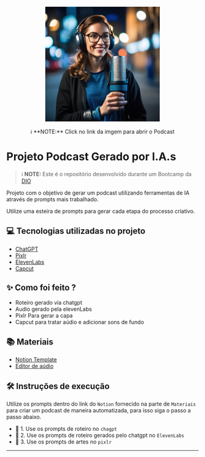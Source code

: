 
<p align="center">
<a href="https://photos.onedrive.com/share/FF3E9400A9DF40B5!s0654d6da4c274fd0bc5b794d1595b64e?cid=FF3E9400A9DF40B5&resId=FF3E9400A9DF40B5!s0654d6da4c274fd0bc5b794d1595b64e&ithint=video&e=tRXsf3&migratedtospo=true&redeem=aHR0cHM6Ly8xZHJ2Lm1zL3YvYy9mZjNlOTQwMGE5ZGY0MGI1L0VkcldWQVluVE5CUHZGdDVUUldWdGs0QmZzRDhEUXU5UVZvT2hzbkxxVjhlaWc_ZT10UlhzZjM">
    <img src="./assets/cover.png" width="300"/>
</a>
</p>

<p align="center">
ℹ️ **NOTE:** Click no link da imgem para abrir o Podcast
</p>

# Projeto Podcast Gerado por I.A.s

 > ℹ️ **NOTE:** Este é o repositório desenvolvido durante um Bootcamp da [DIO](https://dio.me)

Projeto com o objetivo de gerar um podcast utilizando ferramentas de IA através de prompts mais trabalhado.

Utilize uma esteira de prompts para gerar cada etapa do processo criativo.

## 💻 Tecnologias utilizadas no projeto

- [ChatGPT](https://chat.openai.com/) 
- [Pixlr](https://pixlr.com/br/image-generator/)
- [ElevenLabs](https://beta.elevenlabs.io/)
- [Capcut](https://www.capcut.com/pt-br/)

## ✨ Como foi feito ?

- Roteiro gerado via chatgpt
- Audio gerado pela elevenLabs
- Pixlr Para gerar a capa
- Capcut para tratar aúdio e adicionar sons de fundo

## 📚 Materiais

- [Notion Template](https://www.notion.so/PAS-Podcast-AI-Studio-17ad41156f77809e833cf8a1902a685c?pvs=4)
- [Editor de aúdio](https://www.capcut.com/editor?from_page=landing_page&__action_from=picture_V%C3%ADdeos%20profissionais%20em%20minutos,%20n%C3%A3o%20em%20horas.)


## 🛠️ Instruções de execução

Utilize os prompts dentro do link do `Notion` fornecido na parte de `Materiais` para criar um podcast de maneira automatizada, para isso siga o passo a passo abaixo.

- 🤖 1. Use os prompts de roteiro no `chagpt`
- 🤖 2. Use os prompts de roteiro gerados pelo chatgpt no  `ElevenLabs`
- 🤖 3. Use os prompts de artes no `pixlr`

---


